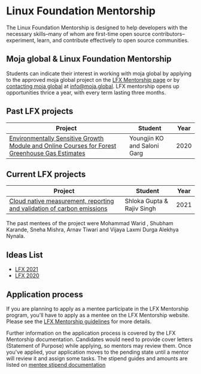 # Linux Foundation Mentorship

The Linux Foundation Mentorship is designed to help developers with the necessary skills–many of whom are first-time open source contributors–experiment, learn, and contribute effectively to open source communities.

## Moja global & Linux Foundation Mentorship

Students can indicate their interest in working with moja global by applying to the approved moja global project on the [LFX Mentorship page](https://mentorship.lfx.linuxfoundation.org/#projects_all) or by [contacting moja global](https://moja.global) at [info@moja.global](mailto:info@moja.global). LFX mentorship opens up opportunities thrice a year, with every term lasting three months.

## Past LFX projects

| Project               | Student                                                        | Year |
|-----------------------|--------------------------------------------------------------------|---------|
| [Environmentally Sensitive Growth Module and Online Courses for Forest Greenhouse Gas Estimates](https://mentorship.lfx.linuxfoundation.org/project/b96ed4f4-a4e4-477a-abbf-156f417f933e)        | Youngjin KO and Saloni Garg                      |   2020      |

## Current LFX projects

| Project               | Student                                                        | Year |
|-----------------------|--------------------------------------------------------------------|---------|
| [Cloud native measurement, reporting and validation of carbon emissions](https://mentorship.lfx.linuxfoundation.org/project/d70e1f9e-abde-403f-8389-52a122301500)        | Shloka Gupta & Rajiv Singh                   |   2021      |

The past mentees of the project were Mohammad Warid , Shubham Karande, Sneha Mishra, Arnav Tiwari and Vijaya Laxmi Durga Alekhya Nynala.

## Ideas List

- [LFX 2021](lfx-2021.md)
- [LFX 2020](lfx-2020.md)

## Application process

If you are planning to apply as a mentee participate in the LFX Mentorship program, you'll have to apply as a mentee on the LFX Mentorship website. Please see the [LFX Mentorship guidelines](https://docs.linuxfoundation.org/lfx/mentorship/mentee-guide) for more details.

Further information on the application process is covered by the LFX Mentorship documentation. Candidates would need to provide cover letters (Statement of Purpose) while applying, so mentors may review them. Once you've applied, your application moves to the pending state until a mentor will review it and assign some tasks. The stipend guides and amounts are listed on [mentee stipend documentation](https://docs.linuxfoundation.org/lfx/mentorship/mentee-stipends)
